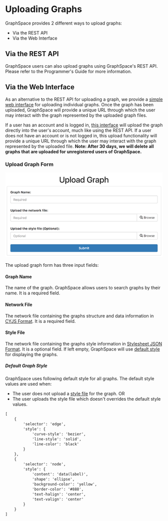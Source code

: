 # Uploading Graphs

GraphSpace provides 2 different ways to upload graphs: 

- Via the REST API 
- Via the Web Interface

## Via the REST API

GraphSpace users can also upload graphs using GraphSpace's REST API. Please refer to the Programmer's Guide for more information.

## Via the Web Interface

As an alternative to the REST API for uploading a graph, we provide a [simple web interface](#upload-graph-form) for uploading individual graphs. Once the graph has been uploaded, GraphSpace will provide a unique URL through which the user may interact with the graph represented by the uploaded graph files.

If a user has an account and is logged in, [this interface](#upload-graph-form) will upload the graph directly into the user's account, much like using the REST API. If a user does not have an account or is not logged in, this upload functionality will provide a unique URL through which the user may interact with the graph represented by the uploaded file. **Note: After 30 days, we will delete all graphs that are uploaded for unregistered users of GraphSpace.**


### Upload Graph Form

![Upload Graph](_static/images/upload-page/gs-screenshot-upload-graph-form.png)

The upload graph form has three input fields:

#### Graph Name 

The name of the graph. GraphSpace allows users to search graphs by their name. It is a required field. 

#### Network File 

The network file containing the graphs structure and data information in [CYJS Format](GraphSpace_Network_Model.html#cyjs-format). It is a required field.

#### Style File 

The network file containing the graphs style information in [Stylesheet JSON Format](GraphSpace_Network_Model.html#stylesheet-json-format). It is a optional field. If left empty, GraphSpace will use [default style](#default-graph-style) for displaying the graphs.

##### Default Graph Style

GraphSpace uses following default style for all graphs. The default style values are used when:

- The user does not upload a [style file](#style-file) for the graph.
    OR
- The user uploads the style file which doesn't overrides the default style values.

```
[
    {
        'selector': 'edge',
        'style': {
            'curve-style': 'bezier',
            'line-style': 'solid',
            'line-color': 'black'
        }
    },
    {
        'selector': 'node',
        'style': {
            'content': 'data(label)',
            'shape': 'ellipse',
            'background-color': 'yellow',
            'border-color': '#888',
            'text-halign': 'center',
            'text-valign': 'center'
        }
    }
]
```

